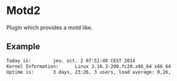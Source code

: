 # Motd2
Plugin which provides a motd like.

## Example
```bash
Today is:		 jeu. oct. 2 07:51:48 CEST 2014
Kernel Information: 	 Linux 3.16.3-200.fc20.x86_64 x86_64
Uptime is: 		 3 days, 23:26, 3 users, load average: 0,26,
```
